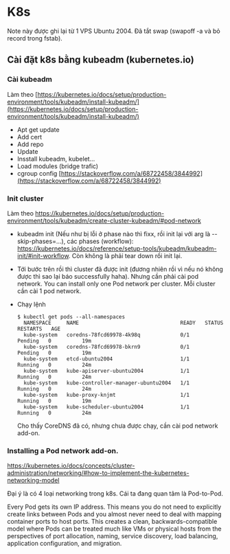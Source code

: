 # K8s

Note này được ghi lại từ 1 VPS Ubuntu 2004. Đã tắt swap (swapoff -a và bỏ record trong fstab).

## Cài đặt k8s bằng kubeadm (kubernetes.io)

### Cài kubeadm

Làm theo [https://kubernetes.io/docs/setup/production-environment/tools/kubeadm/install-kubeadm/](https://kubernetes.io/docs/setup/production-environment/tools/kubeadm/install-kubeadm/)

- Apt get update
- Add cert
- Add repo
- Update
- Insstall kubeadm, kubelet...
- Load modules (bridge trafic)
- cgroup config [https://stackoverflow.com/a/68722458/3844992](https://stackoverflow.com/a/68722458/3844992)

### Init cluster

Làm theo https://kubernetes.io/docs/setup/production-environment/tools/kubeadm/create-cluster-kubeadm/#pod-network

- kubeadm init (Nếu như bị lỗi ở phase nào thì fixx, rồi init lại với arg là --skip-phases=...), các phases (workflow): https://kubernetes.io/docs/reference/setup-tools/kubeadm/kubeadm-init/#init-workflow. Còn không là phải tear down rồi init lại.
- Tới bước trên rồi thì cluster đã được init (đương nhiên rồi vì nếu nó không được thì sao lại báo successfully haha). Nhưng cần phải cài pod network. You can install only one Pod network per cluster. Mỗi cluster cần cài 1 pod network.
- Chạy lệnh 

      $ kubectl get pods --all-namespaces
        NAMESPACE     NAME                                 READY   STATUS    RESTARTS   AGE
        kube-system   coredns-78fcd69978-4k98q             0/1     Pending   0          19m
        kube-system   coredns-78fcd69978-bkrn9             0/1     Pending   0          19m
        kube-system   etcd-ubuntu2004                      1/1     Running   0          24m
        kube-system   kube-apiserver-ubuntu2004            1/1     Running   0          24m
        kube-system   kube-controller-manager-ubuntu2004   1/1     Running   0          24m
        kube-system   kube-proxy-knjmt                     1/1     Running   0          19m
        kube-system   kube-scheduler-ubuntu2004            1/1     Running   0          24m

    Cho thấy CoreDNS đã có, nhưng chưa được chạy, cần cài pod network add-on.

### Installing a Pod network add-on.

https://kubernetes.io/docs/concepts/cluster-administration/networking/#how-to-implement-the-kubernetes-networking-model

Đại ý là có 4 loại networking trong k8s. Cái ta đang quan tâm là Pod-to-Pod.

Every Pod gets its own IP address. This means you do not need to explicitly create links between Pods and you almost never need to deal with mapping container ports to host ports. This creates a clean, backwards-compatible model where Pods can be treated much like VMs or physical hosts from the perspectives of port allocation, naming, service discovery, load balancing, application configuration, and migration.

